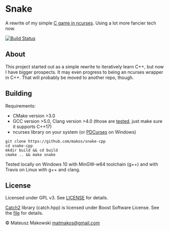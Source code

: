 # Snake

A rewrite of my simple [C game in ncurses](https://github.com/makos/snake). Using a lot more fancier tech now.

[![Build Status](https://travis-ci.org/makos/snake-cpp.svg?branch=master)](https://travis-ci.org/makos/snake-cpp)

## About

This project started out as a simple rewrite to iteratively learn C++, but now I have bigger prospects. It may even progress to being an ncurses wrapper in C++. That will probably be moved to another repo, though.

## Building

Requirements:
* CMake version >3.0
* GCC version >5.0, Clang version >4.0 (those are [tested](https://travis-ci.org/makos/snake-cpp), just make sure it supports C++17)
* ncurses library on your system (or [PDCurses](https://pdcurses.sourceforge.io/) on Windows)

````
git clone https://github.com/makos/snake-cpp
cd snake-cpp
mkdir build && cd build
cmake .. && make snake
````

Tested locally on Windows 10 with MinGW-w64 toolchain (g++) and with Travis on Linux with g++ and clang.

## License

Licensed under GPL v3. See [LICENSE](LICENSE) for details.

[Catch2](https://github.com/catchorg/Catch2) library (catch.hpp) is licensed under Boost Software License. See the [file](tests/catch.hpp) for details.

&copy; Mateusz Makowski <matmakos@gmail.com>